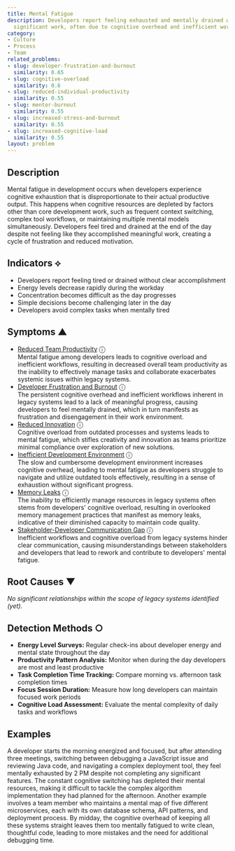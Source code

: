 ```yaml
---
title: Mental Fatigue
description: Developers report feeling exhausted and mentally drained without accomplishing
  significant work, often due to cognitive overhead and inefficient workflows.
category:
- Culture
- Process
- Team
related_problems:
- slug: developer-frustration-and-burnout
  similarity: 0.65
- slug: cognitive-overload
  similarity: 0.6
- slug: reduced-individual-productivity
  similarity: 0.55
- slug: mentor-burnout
  similarity: 0.55
- slug: increased-stress-and-burnout
  similarity: 0.55
- slug: increased-cognitive-load
  similarity: 0.55
layout: problem
---
```


## Description

Mental fatigue in development occurs when developers experience cognitive exhaustion that is disproportionate to their actual productive output. This happens when cognitive resources are depleted by factors other than core development work, such as frequent context switching, complex tool workflows, or maintaining multiple mental models simultaneously. Developers feel tired and drained at the end of the day despite not feeling like they accomplished meaningful work, creating a cycle of frustration and reduced motivation.


## Indicators ⟡

- Developers report feeling tired or drained without clear accomplishment
- Energy levels decrease rapidly during the workday
- Concentration becomes difficult as the day progresses
- Simple decisions become challenging later in the day
- Developers avoid complex tasks when mentally tired


## Symptoms ▲

- [Reduced Team Productivity](reduced-team-productivity.md) <span class="info-tooltip" title="Confidence: 0.526, Strength: 0.817">ⓘ</span>
<br/>  Mental fatigue among developers leads to cognitive overload and inefficient workflows, resulting in decreased overall team productivity as the inability to effectively manage tasks and collaborate exacerbates systemic issues within legacy systems.
- [Developer Frustration and Burnout](developer-frustration-and-burnout.md) <span class="info-tooltip" title="Confidence: 0.522, Strength: 0.739">ⓘ</span>
<br/>  The persistent cognitive overhead and inefficient workflows inherent in legacy systems lead to a lack of meaningful progress, causing developers to feel mentally drained, which in turn manifests as frustration and disengagement in their work environment.
- [Reduced Innovation](reduced-innovation.md) <span class="info-tooltip" title="Confidence: 0.384, Strength: 0.845">ⓘ</span>
<br/>  Cognitive overload from outdated processes and systems leads to mental fatigue, which stifles creativity and innovation as teams prioritize minimal compliance over exploration of new solutions.
- [Inefficient Development Environment](inefficient-development-environment.md) <span class="info-tooltip" title="Confidence: 0.334, Strength: 0.741">ⓘ</span>
<br/>  The slow and cumbersome development environment increases cognitive overhead, leading to mental fatigue as developers struggle to navigate and utilize outdated tools effectively, resulting in a sense of exhaustion without significant progress.
- [Memory Leaks](memory-leaks.md) <span class="info-tooltip" title="Confidence: 0.326, Strength: 0.806">ⓘ</span>
<br/>  The inability to efficiently manage resources in legacy systems often stems from developers' cognitive overload, resulting in overlooked memory management practices that manifest as memory leaks, indicative of their diminished capacity to maintain code quality.
- [Stakeholder-Developer Communication Gap](stakeholder-developer-communication-gap.md) <span class="info-tooltip" title="Confidence: 0.317, Strength: 0.753">ⓘ</span>
<br/>  Inefficient workflows and cognitive overload from legacy systems hinder clear communication, causing misunderstandings between stakeholders and developers that lead to rework and contribute to developers' mental fatigue.

## Root Causes ▼

*No significant relationships within the scope of legacy systems identified (yet).*

## Detection Methods ○

- **Energy Level Surveys:** Regular check-ins about developer energy and mental state throughout the day
- **Productivity Pattern Analysis:** Monitor when during the day developers are most and least productive
- **Task Completion Time Tracking:** Compare morning vs. afternoon task completion times
- **Focus Session Duration:** Measure how long developers can maintain focused work periods
- **Cognitive Load Assessment:** Evaluate the mental complexity of daily tasks and workflows


## Examples

A developer starts the morning energized and focused, but after attending three meetings, switching between debugging a JavaScript issue and reviewing Java code, and navigating a complex deployment tool, they feel mentally exhausted by 2 PM despite not completing any significant features. The constant cognitive switching has depleted their mental resources, making it difficult to tackle the complex algorithm implementation they had planned for the afternoon. Another example involves a team member who maintains a mental map of five different microservices, each with its own database schema, API patterns, and deployment process. By midday, the cognitive overhead of keeping all these systems straight leaves them too mentally fatigued to write clean, thoughtful code, leading to more mistakes and the need for additional debugging time.
